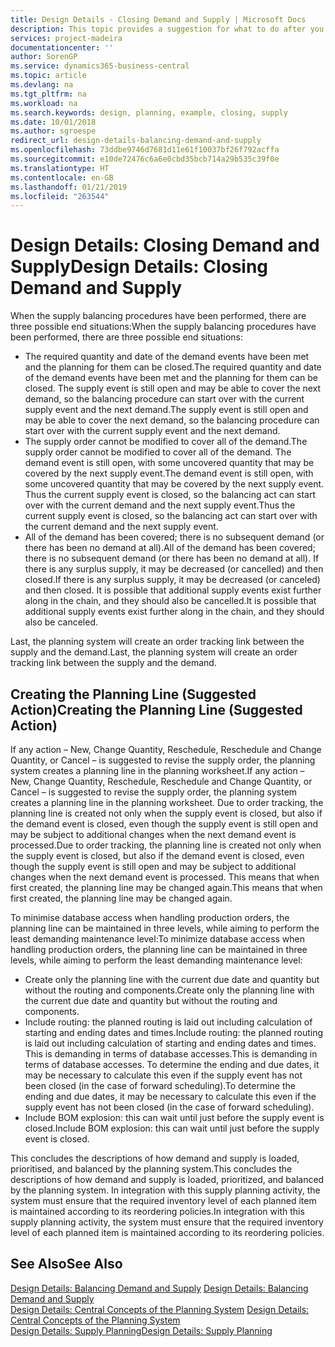 ```yaml
---
title: Design Details - Closing Demand and Supply | Microsoft Docs
description: This topic provides a suggestion for what to do after you perform supply balancing procedures.
services: project-madeira
documentationcenter: ''
author: SorenGP
ms.service: dynamics365-business-central
ms.topic: article
ms.devlang: na
ms.tgt_pltfrm: na
ms.workload: na
ms.search.keywords: design, planning, example, closing, supply
ms.date: 10/01/2018
ms.author: sgroespe
redirect_url: design-details-balancing-demand-and-supply
ms.openlocfilehash: 73ddbe9746d7681d11e61f10037bf26f792acffa
ms.sourcegitcommit: e10de72476c6a6e0cbd35bcb714a29b535c39f0e
ms.translationtype: HT
ms.contentlocale: en-GB
ms.lasthandoff: 01/21/2019
ms.locfileid: "263544"
---
```

# <a name="design-details-closing-demand-and-supply"></a><span data-ttu-id="9e84f-103">Design Details: Closing Demand and Supply</span><span class="sxs-lookup"><span data-stu-id="9e84f-103">Design Details: Closing Demand and Supply</span></span>
<span data-ttu-id="9e84f-104">When the supply balancing procedures have been performed, there are three possible end situations:</span><span class="sxs-lookup"><span data-stu-id="9e84f-104">When the supply balancing procedures have been performed, there are three possible end situations:</span></span>  

* <span data-ttu-id="9e84f-105">The required quantity and date of the demand events have been met and the planning for them can be closed.</span><span class="sxs-lookup"><span data-stu-id="9e84f-105">The required quantity and date of the demand events have been met and the planning for them can be closed.</span></span> <span data-ttu-id="9e84f-106">The supply event is still open and may be able to cover the next demand, so the balancing procedure can start over with the current supply event and the next demand.</span><span class="sxs-lookup"><span data-stu-id="9e84f-106">The supply event is still open and may be able to cover the next demand, so the balancing procedure can start over with the current supply event and the next demand.</span></span>  
* <span data-ttu-id="9e84f-107">The supply order cannot be modified to cover all of the demand.</span><span class="sxs-lookup"><span data-stu-id="9e84f-107">The supply order cannot be modified to cover all of the demand.</span></span> <span data-ttu-id="9e84f-108">The demand event is still open, with some uncovered quantity that may be covered by the next supply event.</span><span class="sxs-lookup"><span data-stu-id="9e84f-108">The demand event is still open, with some uncovered quantity that may be covered by the next supply event.</span></span> <span data-ttu-id="9e84f-109">Thus the current supply event is closed, so the balancing act can start over with the current demand and the next supply event.</span><span class="sxs-lookup"><span data-stu-id="9e84f-109">Thus the current supply event is closed, so the balancing act can start over with the current demand and the next supply event.</span></span>  
* <span data-ttu-id="9e84f-110">All of the demand has been covered; there is no subsequent demand (or there has been no demand at all).</span><span class="sxs-lookup"><span data-stu-id="9e84f-110">All of the demand has been covered; there is no subsequent demand (or there has been no demand at all).</span></span> <span data-ttu-id="9e84f-111">If there is any surplus supply, it may be decreased (or cancelled) and then closed.</span><span class="sxs-lookup"><span data-stu-id="9e84f-111">If there is any surplus supply, it may be decreased (or canceled) and then closed.</span></span> <span data-ttu-id="9e84f-112">It is possible that additional supply events exist further along in the chain, and they should also be cancelled.</span><span class="sxs-lookup"><span data-stu-id="9e84f-112">It is possible that additional supply events exist further along in the chain, and they should also be canceled.</span></span>  

<span data-ttu-id="9e84f-113">Last, the planning system will create an order tracking link between the supply and the demand.</span><span class="sxs-lookup"><span data-stu-id="9e84f-113">Last, the planning system will create an order tracking link between the supply and the demand.</span></span>  

## <a name="creating-the-planning-line-suggested-action"></a><span data-ttu-id="9e84f-114">Creating the Planning Line (Suggested Action)</span><span class="sxs-lookup"><span data-stu-id="9e84f-114">Creating the Planning Line (Suggested Action)</span></span>  
<span data-ttu-id="9e84f-115">If any action – New, Change Quantity, Reschedule, Reschedule and Change Quantity, or Cancel – is suggested to revise the supply order, the planning system creates a planning line in the planning worksheet.</span><span class="sxs-lookup"><span data-stu-id="9e84f-115">If any action – New, Change Quantity, Reschedule, Reschedule and Change Quantity, or Cancel – is suggested to revise the supply order, the planning system creates a planning line in the planning worksheet.</span></span> <span data-ttu-id="9e84f-116">Due to order tracking, the planning line is created not only when the supply event is closed, but also if the demand event is closed, even though the supply event is still open and may be subject to additional changes when the next demand event is processed.</span><span class="sxs-lookup"><span data-stu-id="9e84f-116">Due to order tracking, the planning line is created not only when the supply event is closed, but also if the demand event is closed, even though the supply event is still open and may be subject to additional changes when the next demand event is processed.</span></span> <span data-ttu-id="9e84f-117">This means that when first created, the planning line may be changed again.</span><span class="sxs-lookup"><span data-stu-id="9e84f-117">This means that when first created, the planning line may be changed again.</span></span>  

<span data-ttu-id="9e84f-118">To minimise database access when handling production orders, the planning line can be maintained in three levels, while aiming to perform the least demanding maintenance level:</span><span class="sxs-lookup"><span data-stu-id="9e84f-118">To minimize database access when handling production orders, the planning line can be maintained in three levels, while aiming to perform the least demanding maintenance level:</span></span>  

* <span data-ttu-id="9e84f-119">Create only the planning line with the current due date and quantity but without the routing and components.</span><span class="sxs-lookup"><span data-stu-id="9e84f-119">Create only the planning line with the current due date and quantity but without the routing and components.</span></span>  
* <span data-ttu-id="9e84f-120">Include routing: the planned routing is laid out including calculation of starting and ending dates and times.</span><span class="sxs-lookup"><span data-stu-id="9e84f-120">Include routing: the planned routing is laid out including calculation of starting and ending dates and times.</span></span> <span data-ttu-id="9e84f-121">This is demanding in terms of database accesses.</span><span class="sxs-lookup"><span data-stu-id="9e84f-121">This is demanding in terms of database accesses.</span></span> <span data-ttu-id="9e84f-122">To determine the ending and due dates, it may be necessary to calculate this even if the supply event has not been closed (in the case of forward scheduling).</span><span class="sxs-lookup"><span data-stu-id="9e84f-122">To determine the ending and due dates, it may be necessary to calculate this even if the supply event has not been closed (in the case of forward scheduling).</span></span>  
* <span data-ttu-id="9e84f-123">Include BOM explosion: this can wait until just before the supply event is closed.</span><span class="sxs-lookup"><span data-stu-id="9e84f-123">Include BOM explosion: this can wait until just before the supply event is closed.</span></span>  

<span data-ttu-id="9e84f-124">This concludes the descriptions of how demand and supply is loaded, prioritised, and balanced by the planning system.</span><span class="sxs-lookup"><span data-stu-id="9e84f-124">This concludes the descriptions of how demand and supply is loaded, prioritized, and balanced by the planning system.</span></span> <span data-ttu-id="9e84f-125">In integration with this supply planning activity, the system must ensure that the required inventory level of each planned item is maintained according to its reordering policies.</span><span class="sxs-lookup"><span data-stu-id="9e84f-125">In integration with this supply planning activity, the system must ensure that the required inventory level of each planned item is maintained according to its reordering policies.</span></span>  

## <a name="see-also"></a><span data-ttu-id="9e84f-126">See Also</span><span class="sxs-lookup"><span data-stu-id="9e84f-126">See Also</span></span>  
<span data-ttu-id="9e84f-127">[Design Details: Balancing Demand and Supply](design-details-balancing-demand-and-supply.md) </span><span class="sxs-lookup"><span data-stu-id="9e84f-127">[Design Details: Balancing Demand and Supply](design-details-balancing-demand-and-supply.md) </span></span>  
<span data-ttu-id="9e84f-128">[Design Details: Central Concepts of the Planning System](design-details-central-concepts-of-the-planning-system.md) </span><span class="sxs-lookup"><span data-stu-id="9e84f-128">[Design Details: Central Concepts of the Planning System](design-details-central-concepts-of-the-planning-system.md) </span></span>  
[<span data-ttu-id="9e84f-129">Design Details: Supply Planning</span><span class="sxs-lookup"><span data-stu-id="9e84f-129">Design Details: Supply Planning</span></span>](design-details-supply-planning.md)
